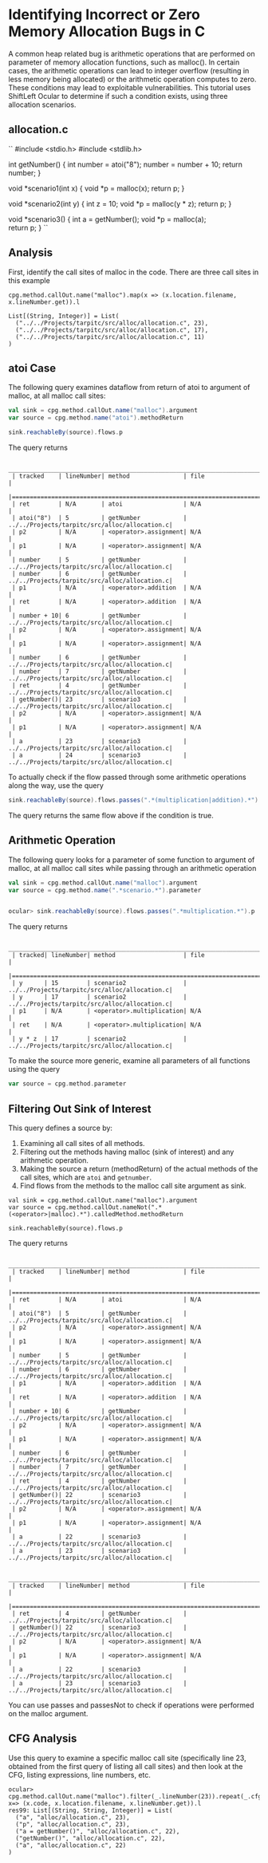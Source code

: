# Identifying Incorrect or Zero Memory Allocation Bugs in C

A common heap related bug is arithmetic operations that are performed on parameter of memory allocation functions, such as malloc(). In certain cases, the arithmetic operations can lead to integer overflow (resulting in less memory being allocated) or the arithmetic operation computes to zero. These conditions may lead to exploitable vulnerabilities. This tutorial uses ShiftLeft Ocular to determine if such a condition exists, using three allocation scenarios.

## allocation.c

``
#include <stdio.h>
#include <stdlib.h>

int getNumber() {
    int number = atoi("8");
    number = number + 10;
    return number;
}

void *scenario1(int x) {
    void *p = malloc(x);
    return p;
}

void *scenario2(int y) {
    int z = 10;
    void *p = malloc(y * z);
    return p;
}

void *scenario3() {
    int a = getNumber();
    void *p = malloc(a);                                                                                                                                                                      
    return p;
}
``

## Analysis

First, identify the call sites of malloc in the code. There are three call sites in this example

```
cpg.method.callOut.name("malloc").map(x => (x.location.filename, x.lineNumber.get)).l

List[(String, Integer)] = List(
  ("../../Projects/tarpitc/src/alloc/allocation.c", 23),
  ("../../Projects/tarpitc/src/alloc/allocation.c", 17),
  ("../../Projects/tarpitc/src/alloc/allocation.c", 11)
)
```

## atoi Case 

The following query examines dataflow from return of atoi to argument of malloc, at all malloc call sites:

```scala
val sink = cpg.method.callOut.name("malloc").argument
var source = cpg.method.name("atoi").methodReturn

sink.reachableBy(source).flows.p 
```

The query returns

```
 _______________________________________________________________________________________________
 | tracked    | lineNumber| method               | file                                         |
 |==============================================================================================|
 | ret        | N/A       | atoi                 | N/A                                          |
 | atoi("8")  | 5         | getNumber            | ../../Projects/tarpitc/src/alloc/allocation.c|
 | p2         | N/A       | <operator>.assignment| N/A                                          |
 | p1         | N/A       | <operator>.assignment| N/A                                          |
 | number     | 5         | getNumber            | ../../Projects/tarpitc/src/alloc/allocation.c|
 | number     | 6         | getNumber            | ../../Projects/tarpitc/src/alloc/allocation.c|
 | p1         | N/A       | <operator>.addition  | N/A                                          |
 | ret        | N/A       | <operator>.addition  | N/A                                          |
 | number + 10| 6         | getNumber            | ../../Projects/tarpitc/src/alloc/allocation.c|
 | p2         | N/A       | <operator>.assignment| N/A                                          |
 | p1         | N/A       | <operator>.assignment| N/A                                          |
 | number     | 6         | getNumber            | ../../Projects/tarpitc/src/alloc/allocation.c|
 | number     | 7         | getNumber            | ../../Projects/tarpitc/src/alloc/allocation.c|
 | ret        | 4         | getNumber            | ../../Projects/tarpitc/src/alloc/allocation.c|
 | getNumber()| 23        | scenario3            | ../../Projects/tarpitc/src/alloc/allocation.c|
 | p2         | N/A       | <operator>.assignment| N/A                                          |
 | p1         | N/A       | <operator>.assignment| N/A                                          |
 | a          | 23        | scenario3            | ../../Projects/tarpitc/src/alloc/allocation.c|
 | a          | 24        | scenario3            | ../../Projects/tarpitc/src/alloc/allocation.c|
```

To actually check if the flow passed through some arithmetic operations along the way, use the query

```scala
sink.reachableBy(source).flows.passes(".*(multiplication|addition).*").p
```

The query returns the same flow above if the condition is true.


## Arithmetic Operation

The following query looks for a parameter of some function to argument of malloc, at all malloc call sites while passing through an arithmetic operation

```scala
val sink = cpg.method.callOut.name("malloc").argument
var source = cpg.method.name(".*scenario.*").parameter


ocular> sink.reachableBy(source).flows.passes(".*multiplication.*").p 
```

The query returns 

```
  _______________________________________________________________________________________________
 | tracked| lineNumber| method                   | file                                         |
 |==============================================================================================|
 | y      | 15        | scenario2                | ../../Projects/tarpitc/src/alloc/allocation.c|
 | y      | 17        | scenario2                | ../../Projects/tarpitc/src/alloc/allocation.c|
 | p1     | N/A       | <operator>.multiplication| N/A                                          |
 | ret    | N/A       | <operator>.multiplication| N/A                                          |
 | y * z  | 17        | scenario2                | ../../Projects/tarpitc/src/alloc/allocation.c|
```


To make the source more generic, examine all parameters of all functions using the query

```scala
var source = cpg.method.parameter
```


## Filtering Out Sink of Interest

This query defines a source by:

1. Examining all call sites of all methods.
2. Filtering out the methods having malloc (sink of interest) and any arithmetic operation.
3. Making the source a return (methodReturn) of the actual methods of the call sites, which are `atoi` and `getnumber`. 
4. Find flows from the methods to the malloc call site argument as sink.      

```
val sink = cpg.method.callOut.name("malloc").argument
var source = cpg.method.callOut.nameNot(".*(<operator>|malloc).*").calledMethod.methodReturn 

sink.reachableBy(source).flows.p 
```
The query returns 

```
  _______________________________________________________________________________________________
 | tracked    | lineNumber| method               | file                                         |
 |==============================================================================================|
 | ret        | N/A       | atoi                 | N/A                                          |
 | atoi("8")  | 5         | getNumber            | ../../Projects/tarpitc/src/alloc/allocation.c|
 | p2         | N/A       | <operator>.assignment| N/A                                          |
 | p1         | N/A       | <operator>.assignment| N/A                                          |
 | number     | 5         | getNumber            | ../../Projects/tarpitc/src/alloc/allocation.c|
 | number     | 6         | getNumber            | ../../Projects/tarpitc/src/alloc/allocation.c|
 | p1         | N/A       | <operator>.addition  | N/A                                          |
 | ret        | N/A       | <operator>.addition  | N/A                                          |
 | number + 10| 6         | getNumber            | ../../Projects/tarpitc/src/alloc/allocation.c|
 | p2         | N/A       | <operator>.assignment| N/A                                          |
 | p1         | N/A       | <operator>.assignment| N/A                                          |
 | number     | 6         | getNumber            | ../../Projects/tarpitc/src/alloc/allocation.c|
 | number     | 7         | getNumber            | ../../Projects/tarpitc/src/alloc/allocation.c|
 | ret        | 4         | getNumber            | ../../Projects/tarpitc/src/alloc/allocation.c|
 | getNumber()| 22        | scenario3            | ../../Projects/tarpitc/src/alloc/allocation.c|
 | p2         | N/A       | <operator>.assignment| N/A                                          |
 | p1         | N/A       | <operator>.assignment| N/A                                          |
 | a          | 22        | scenario3            | ../../Projects/tarpitc/src/alloc/allocation.c|
 | a          | 23        | scenario3            | ../../Projects/tarpitc/src/alloc/allocation.c|

  _______________________________________________________________________________________________
 | tracked    | lineNumber| method               | file                                         |
 |==============================================================================================|
 | ret        | 4         | getNumber            | ../../Projects/tarpitc/src/alloc/allocation.c|
 | getNumber()| 22        | scenario3            | ../../Projects/tarpitc/src/alloc/allocation.c|
 | p2         | N/A       | <operator>.assignment| N/A                                          |
 | p1         | N/A       | <operator>.assignment| N/A                                          |
 | a          | 22        | scenario3            | ../../Projects/tarpitc/src/alloc/allocation.c|
 | a          | 23        | scenario3            | ../../Projects/tarpitc/src/alloc/allocation.c|
```

You can use passes and passesNot to check if operations were performed on the malloc argument.


## CFG Analysis

Use this query to examine a specific malloc call site (specifically line 23, obtained from the first query of listing all call sites) and then look at the CFG, listing expressions, line numbers, etc. 

```
ocular> cpg.method.callOut.name("malloc").filter(_.lineNumber(23)).repeat(_.cfgPrev).emit().map( x=> (x.code, x.location.filename, x.lineNumber.get)).l 
res99: List[(String, String, Integer)] = List(
  ("a", "alloc/allocation.c", 23),
  ("p", "alloc/allocation.c", 23),
  ("a = getNumber()", "alloc/allocation.c", 22),
  ("getNumber()", "alloc/allocation.c", 22),
  ("a", "alloc/allocation.c", 22)
)
```
